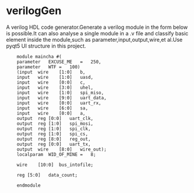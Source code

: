 # verilogGen
A verilog HDL code generator.Generate a verilog module in the form below is possible.It can also analyse a single module in a .v file and classify basic element inside the module,such as parameter,input,output,wire,et al.Use pyqt5 UI structure in this project. 

        module maincha #(
        parameter	EXCUSE_ME	=	250,
        parameter	WTF	=	100)
        (input	wire	[1:0]	b,
        input	wire	[1:0]	uasd,
        input	wire	[0:0]	c,
        input	wire	[3:0]	uhel,
        input	wire	[1:0]	spi_miso,
        input	wire	[9:0]	uart_data,
        input	wire	[0:0]	uart_rx,
        input	wire	[6:0]	sa,
        input	wire	[0:0]	a,
        output	reg	[0:0]	uart_clk,
        output	reg	[1:0]	spi_mosi,
        output	reg	[1:0]	spi_clk,
        output	reg	[1:0]	spi_cs,
        output	reg	[8:0]	reg_out,
        output	reg	[0:0]	uart_tx,
        output	wire	[8:0]	wire_out);
        localparam	WID_OF_MINE	=	8;

        wire	[10:0]	bus_intofile;

        reg	[5:0]	data_count;

        endmodule

